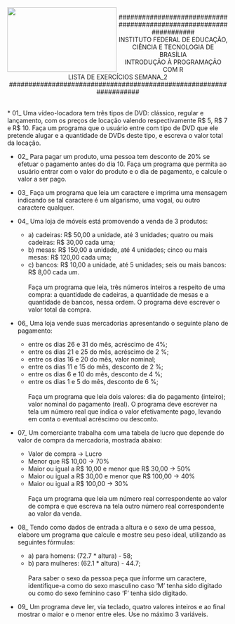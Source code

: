 <img align="left" img src="https://cloud.githubusercontent.com/assets/10408245/13290324/022a1f82-daf2-11e5-8179-00d828bf27a0.jpg" width="249px" height="147px" />

<p align="center">
###################################################################<br>
INSTITUTO FEDERAL DE EDUCAÇÃO, CIÊNCIA E TECNOLOGIA DE BRASÍLIA<br>
INTRODUÇÃO À PROGRAMAÇÃO COM R<br>
LISTA DE EXERCÍCIOS SEMANA_2<br>
###################################################################
</p>

<br>
* 01_ Uma vídeo-locadora tem três tipos de DVD: clássico, regular e lançamento, com os preços de locação valendo respectivamente R$ 5, R$ 7 e R$ 10. Faça um programa que o usuário entre com tipo de DVD que ele pretende alugar e a quantidade de DVDs deste tipo, e escreva o valor total da locação.

* 02_ Para pagar um produto, uma pessoa tem desconto de 20% se efetuar o pagamento antes do dia 10. Faça um programa que permita ao usuário entrar com o valor do produto e o dia de pagamento, e calcule o valor a ser pago.

* 03_ Faça um programa que leia um caractere e imprima uma mensagem indicando se tal caractere é um algarismo, uma vogal, ou outro caractere qualquer.

* 04_ Uma loja de móveis está promovendo a venda de 3 produtos:
  * a) cadeiras: R$ 50,00 a unidade, até 3 unidades; quatro ou mais cadeiras: R$ 30,00 cada uma;
  * b) mesas: R$ 150,00 a unidade, até 4 unidades; cinco ou mais mesas: R$ 120,00 cada uma;
  * c) bancos: R$ 10,00 a unidade, até 5 unidades; seis ou mais bancos: R$ 8,00 cada um.<br><br>
Faça um programa que leia, três números inteiros a respeito de uma compra: a quantidade de cadeiras, a quantidade de mesas e a quantidade de bancos, nessa ordem. O programa deve escrever o valor total da compra.

* 06_ Uma loja vende suas mercadorias apresentando o seguinte plano de pagamento:
  * entre os dias 26 e 31 do mês, acréscimo de 4%;
  * entre os dias 21 e 25 do mês, acréscimo de 2 %;
  * entre os dias 16 e 20 do mês, valor nominal;
  * entre os dias 11 e 15 do mês, desconto de 2 %;
  * entre os dias 6 e 10 do mês, desconto de 4 %;
  * entre os dias 1 e 5 do mês, desconto de 6 %;<br><br>
Faça um programa que leia dois valores: dia do pagamento (inteiro); valor nominal do pagamento (real). O programa deve escrever na tela um número real que indica o valor efetivamente pago, levando em conta o eventual acréscimo ou desconto.

* 07_ Um comerciante trabalha com uma tabela de lucro que depende do valor de compra da
mercadoria, mostrada abaixo:
  * Valor de compra -> Lucro
  * Menor que R$ 10,00 -> 70%
  * Maior ou igual a R$ 10,00 e menor que R$ 30,00 -> 50%
  * Maior ou igual a R$ 30,00 e menor que R$ 100,00 -> 40%
  * Maior ou igual a R$ 100,00 -> 30%<br><br>
Faça um programa que leia um número real correspondente ao valor de compra e que escreva na tela outro número real correspondente ao valor da venda.

* 08_ Tendo como dados de entrada a altura e o sexo de uma pessoa, elabore um programa que
calcule e mostre seu peso ideal, utilizando as seguintes fórmulas:
    * a) para homens: (72.7 * altura) - 58;
    * b) para mulheres: (62.1 * altura) - 44.7;<br><br>
Para saber o sexo da pessoa peça que informe um caractere, identifique-a como do sexo masculino caso ‘M’ tenha sido digitado ou como do sexo feminino caso ‘F’ tenha sido digitado.

* 09_ Um programa deve ler, via teclado, quatro valores inteiros e ao final mostrar o maior e o menor entre eles. Use no máximo 3 variáveis.
